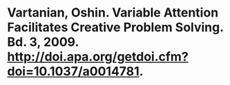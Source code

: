 # Vartanian, Oshin. Variable Attention Facilitates Creative Problem Solving. Bd. 3, 2009. http://doi.apa.org/getdoi.cfm?doi=10.1037/a0014781.